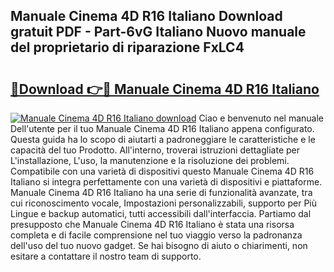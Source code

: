 ## Manuale Cinema 4D R16 Italiano Download gratuit PDF - Part-6vG Italiano Nuovo manuale del proprietario di riparazione FxLC4

# <h2><a href="http://dfg1zh.blite.top/?on=Manuale+Cinema+4D+R16+Italiano">🔗Download 👉🔴 Manuale Cinema 4D R16 Italiano</a></h2>

[![Manuale Cinema 4D R16 Italiano download](https://i.imgur.com/lujVjoI.png)](http://dfg1zh.blite.top/?on=Manuale+Cinema+4D+R16+Italiano)
Ciao e benvenuto nel manuale Dell'utente per il tuo Manuale Cinema 4D R16 Italiano appena configurato. Questa guida ha lo scopo di aiutarti a padroneggiare le caratteristiche e le capacità del tuo Prodotto. All'interno, troverai istruzioni dettagliate per L'installazione, L'uso, la manutenzione e la risoluzione dei problemi. Compatibile con una varietà di dispositivi questo Manuale Cinema 4D R16 Italiano si integra perfettamente con una varietà di dispositivi e piattaforme. Manuale Cinema 4D R16 Italiano ha una serie di funzionalità avanzate, tra cui riconoscimento vocale, Impostazioni personalizzabili, supporto per Più Lingue e backup automatici, tutti accessibili dall'interfaccia. Partiamo dal presupposto che Manuale Cinema 4D R16 Italiano è stata una risorsa completa e di facile comprensione nel tuo viaggio verso la padronanza dell'uso del tuo nuovo gadget. Se hai bisogno di aiuto o chiarimenti, non esitare a contattare il nostro team di supporto.

